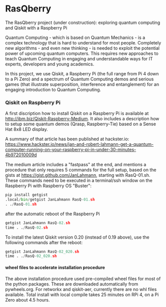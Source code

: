 # RasQberry
The RasQberry project (under construction): exploring quantum computing and Qiskit with a Raspberry Pi

Quantum Computing - which is based on Quantum Mechanics - is a complex technology that is hard to understand for most people. Completely new algorithms - and even new thinking - is needed to exploit the potential power of upcoming quantum computers. This requires new approaches to teach Quantum Computing in engaging and understandable ways for IT experts, developers and young academics.

In this project, we use Qiskit, a Raspberry Pi (the full range from Pi 4 down to a Pi Zero) and a spectrum of Quantum Computing demos and serious games (that illustrate superposition, interference and entanglement) for an engaging introduction to Quantum Computing.

### Qiskit on Raspberry Pi
A first discription how to install Qiskit on a Raspberry Pi is available at http://ibm.biz/Qiskit-Raspberry-Medium. It also includes a description how to setup some quantum demos (Qrasp, Raspberry-Tie) based on a Sense Hat 8x8 LED display.

A summary of that article has been published at hackster.io: https://www.hackster.io/news/jan-and-robert-lahmann-get-a-quantum-computer-running-on-your-raspberry-pi-in-under-30-minutes-4b972010009d

The medium article includes a "fastpass" at the end, and mentions a procedure that only requires 5 commands for the full setup, based on the gists at https://gist.github.com/JanLahmann, starting with RasQ-01.sh. These commands need to be executed in a terminal/ssh window on the Raspberry Pi with Raspberry OS "Buster":
```python
pip install getgist
.local/bin/getgist JanLahmann RasQ-01.sh
. ./RasQ-01.sh
```
after the automatic reboot of the Raspberry Pi
```python
getgist JanLahmann RasQ-02.sh
time . ./RasQ-02.sh
```

To install the latest Qiskit version 0.20 (instead of 0.19 above), use the following commands after the reboot:
```python
getgist JanLahmann RasQ-02_020.sh
time . ./RasQ-02_020.sh
```

#### wheel files to accelerate installation procedure
The above installation procedure used pre-compiled wheel files for most of the python packages. These are downloaded automatically from pywheels.org.
For retworkx and qiskit-aer, currently there are no whl files available. Total install with local compile takes 25 minutes on RPi 4, on a Pi Zero about 4.5 hours.
